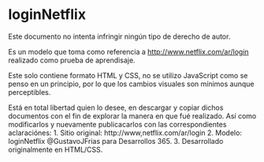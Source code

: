 # loginNetflix

Este documento no intenta infringir ningún tipo de derecho de autor.

Es un modelo que toma como referencia a http://www.netflix.com/ar/login realizado como prueba de aprendisaje.

Este solo contiene formato HTML y CSS, no se utilizo JavaScript como se penso en un principio, por lo que los cambios visuales son mínimos aunque perceptibles.

Está en total libertad quien lo desee, en descargar y copiar dichos documentos con el fin de explorar la manera en que fué realizado. Así como modificarlos y nuevamente publicacarlos con las correspondientes aclaraciónes:
      1. Sitio original: http://www,netflix.com/ar/login
      2. Modelo: loginNetflix @GustavoJFrias para Desarrollos 365.
      3. Desarrollado originalmente en HTML/CSS.
      
